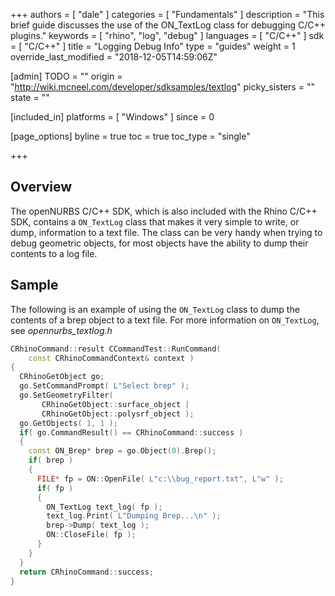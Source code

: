 +++
authors = [ "dale" ]
categories = [ "Fundamentals" ]
description = "This brief guide discusses the use of the ON_TextLog class for debugging C/C++ plugins."
keywords = [ "rhino", "log", "debug" ]
languages = [ "C/C++" ]
sdk = [ "C/C++" ]
title = "Logging Debug Info"
type = "guides"
weight = 1
override_last_modified = "2018-12-05T14:59:06Z"

[admin]
TODO = ""
origin = "http://wiki.mcneel.com/developer/sdksamples/textlog"
picky_sisters = ""
state = ""

[included_in]
platforms = [ "Windows" ]
since = 0

[page_options]
byline = true
toc = true
toc_type = "single"

+++

 
## Overview

The openNURBS C/C++ SDK, which is also included with the Rhino C/C++ SDK, contains a `ON_TextLog` class that makes it very simple to write, or dump, information to a text file.  The class can be very handy when trying to debug geometric objects, for most objects have the ability to dump their contents to a log file.

## Sample

The following is an example of using the `ON_TextLog` class to dump the contents of a brep object to a text file.  For more information on `ON_TextLog`, see *opennurbs_textlog.h*

```cpp
CRhinoCommand::result CCommandTest::RunCommand(
    const CRhinoCommandContext& context )
{
  CRhinoGetObject go;
  go.SetCommandPrompt( L"Select brep" );
  go.SetGeometryFilter(
       CRhinoGetObject::surface_object |
       CRhinoGetObject::polysrf_object );
  go.GetObjects( 1, 1 );
  if( go.CommandResult() == CRhinoCommand::success )
  {
    const ON_Brep* brep = go.Object(0).Brep();
    if( brep )
    {
      FILE* fp = ON::OpenFile( L"c:\\bug_report.txt", L"w" );
      if( fp )
      {
        ON_TextLog text_log( fp );
        text_log.Print( L"Dumping Brep...\n" );
        brep->Dump( text_log );
        ON::CloseFile( fp );
      }
    }
  }
  return CRhinoCommand::success;
}
```
